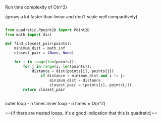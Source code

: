 Run time complexity of O(n^2)

(grows a lot faster than linear and don't scale well comparitively)


```python

from quadratic.Ppoint2D import Point2D
from math import dist

def find_closest_pair(points):
	minimum_dist = math.inf
	closest_pair = (None, None)
	
	for i in range(len(points)):
		for j in range(i, len(points)):
			distance = dist(points[i], points[j])
				if distance < minimum_dist and i != j:
					minimum_dist = distance
					closest_pair = (points[i], points[j])
		return closest_pair
	

```

outer loop - n times
inner loop - n times 
	= O(n^2) 
	
==(if there are nested loops, it's a good indication that this is quadratic)==


